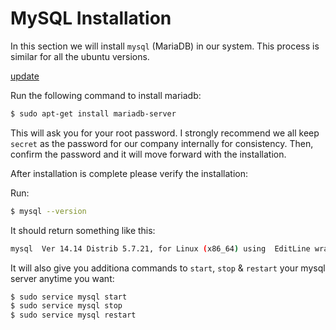 # MySQL Installation

In this section we will install `mysql` (MariaDB) in our system. 
This process is similar for all the ubuntu versions.

[update](_update.md ':include')

Run the following command to install mariadb:

```bash
$ sudo apt-get install mariadb-server
```

This will ask you for your root password. I strongly recommend we all keep `secret` as the password for our company internally for consistency. Then, confirm the password and it will move forward with the installation.

After installation is complete please verify the installation:

Run:

```bash
$ mysql --version
```

It should return something like this:
```bash
mysql  Ver 14.14 Distrib 5.7.21, for Linux (x86_64) using  EditLine wrapper
```

It will also give you additiona commands to `start`, `stop` & `restart` your mysql server anytime you want:

```bash
$ sudo service mysql start
$ sudo service mysql stop
$ sudo service mysql restart
```

